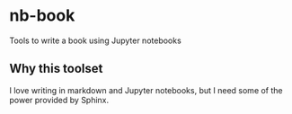 # nb-book

Tools to write a book using Jupyter notebooks

## Why this toolset

I love writing in markdown and Jupyter notebooks, but I need some of the power
provided by Sphinx.
